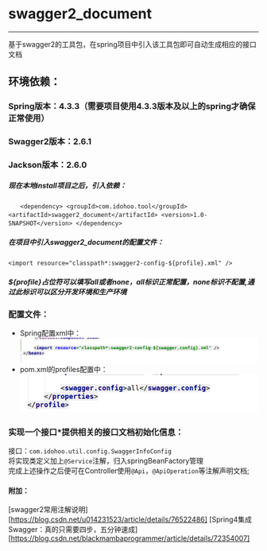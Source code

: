 # swagger2_document
-----------------------
基于swagger2的工具包，在spring项目中引入该工具包即可自动生成相应的接口文档

## 环境依赖：
### Spring版本：4.3.3（需要项目使用4.3.3版本及以上的spring才确保正常使用）
### Swagger2版本：2.6.1
### Jackson版本：2.6.0

##### 现在本地install项目之后，引入依赖：
``
　　<dependency>
			<groupId>com.idohoo.tool</groupId>
			<artifactId>swagger2_document</artifactId>
			<version>1.0-SNAPSHOT</version>
		</dependency>
``
##### 在项目中引入swagger2_document的配置文件：
``<import resource="classpath*:swagger2-config-${profile}.xml" />``
##### ${profile}占位符可以填写all或者none，all标识正常配置，none标识不配置,通过此标识可以区分开发环境和生产环境

### 配置文件：
* Spring配置xml中：
![spring的xml配置](doc/spring-xml-config.bmp)<br />
* pom.xml的profiles配置中：
![pom.xml配置](doc/pom-xml-config.bmp)<br />


### 实现一个接口*提供相关的接口文档初始化信息：
接口：``com.idohoo.util.config.SwaggerInfoConfig``  
将实现类定义加上``@Service``注解，归入springBeanFactory管理  
完成上述操作之后便可在Controller使用``@Api``，``@ApiOperation``等注解声明文档;

#### 附加：
[swagger2常用注解说明][https://blog.csdn.net/u014231523/article/details/76522486]
[Spring4集成Swagger：真的只需要四步，五分钟速成][https://blog.csdn.net/blackmambaprogrammer/article/details/72354007]

